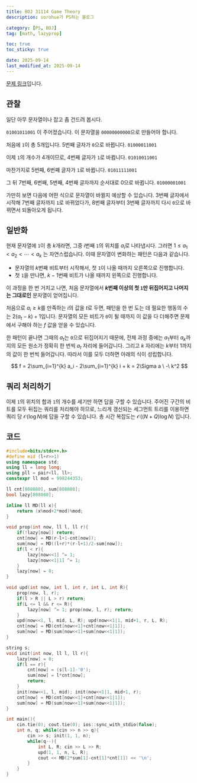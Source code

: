 ```yaml
---
title: BOJ 31114 Game Theory
description: sorohue가 PS하는 블로그

category: [PS, BOJ]
tag: [math, lazyprop]

toc: true
toc_sticky: true

date: 2025-09-14
last_modified_at: 2025-09-14
---
```


[문제 링크](https://boj.kr/31114)입니다.

## 관찰

일단 아무 문자열이나 잡고 좀 건드려 봅시다.

`01001011001` 이 주어졌습니다. 이 문자열을 `00000000000`으로 만들어야 합니다.

처음에 `1`이 총 5개입니다. 5번째 글자가 `0`으로 바뀝니다. `01000011001`

이제 `1`의 개수가 4개이므로, 4번째 글자가 `1`로 바뀝니다. `01010011001`

마찬가지로 5번째, 6번째 글자가 `1`로 바뀝니다. `01011111001`

그 뒤 7번째, 6번째, 5번째, 4번째 글자까지 순서대로 0으로 바뀝니다. `01000001001`

가만히 보면 다음에 어떤 식으로 문자열이 바뀔지 예상할 수 있습니다. 3번째 글자에서 시작해 7번째 글자까지 `1`로 바뀌었다가, 8번째 글자부터 3번째 글자까지 다시 `0`으로 바뀌면서 되돌아오게 됩니다.

## 일반화

현재 문자열에 `1`이 총 $k$개라면, 그중 $i$번째 `1`의 위치를 $a_i$로 나타냅시다. 그러면 $1 \le a_1 < a_2 < \cdots < a_k$ 는 자연스럽습니다. 이때 문자열이 변화하는 패턴은 다음과 같습니다.

- 문자열의 $k$번째 비트부터 시작해서, 첫 `1`이 나올 때까지 오른쪽으로 진행합니다.
- 첫 `1`을 만나면, $k-1$번째 비트가 나올 때까지 왼쪽으로 진행합니다.

이 과정을 한 번 거치고 나면, 처음 문자열에서 **$k$번째 이상의 첫 `1`만 뒤집어지고 나머지는 그대로인** 문자열이 얻어집니다.

처음으로 $a_i \ge k$를 만족하는 $i$의 값을 $t$로 두면, 패턴을 한 번 도는 데 필요한 행동의 수는 $2(a_t-k)+1$입니다. 문자열의 모든 비트가 `0`이 될 때까지 이 값을 다 더해주면 문제에서 구해야 하는 $f$ 값을 얻을 수 있습니다.

한 패턴이 끝나면 그때의 $a_t$는 `0`으로 뒤집어지기 때문에, 전체 과정 중에는 $a_1$부터 $a_k$까지의 모든 원소가 정확히 한 번씩 $a_t$ 자리에 들어갑니다. 그리고 $k$ 자리에는 $k$부터 $1$까지의 값이 한 번씩 들어갑니다. 따라서 이를 모두 더하면 아래의 식이 성립합니다.

$$
f = 2\sum_{i=1}^{k} a_i - 2\sum_{i=1}^{k} i + k = 2\Sigma a \ -\ k^2
$$

## 쿼리 처리하기

이제 `1`의 위치의 합과 `1`의 개수를 세기만 하면 답을 구할 수 있습니다. 주어진 구간의 비트를 모두 뒤집는 쿼리를 처리해야 하므로, 느리게 갱신되는 세그먼트 트리를 이용하면 쿼리 당 $\mathcal{O}(\log N)$에 답을 구할 수 있습니다. 총 시간 복잡도는 $\mathcal{O} ((N+Q) \log N)$ 입니다.

## 코드

```cpp
#include<bits/stdc++.h>
#define mid (l+r>>1)
using namespace std;
using ll = long long;
using pll = pair<ll, ll>;
constexpr ll mod = 998244353;

ll cnt[808080], sum[808080];
bool lazy[808080];

inline ll MD(ll x){
	return (x%mod+2*mod)%mod;
}

void prop(int now, ll l, ll r){
	if(!lazy[now]) return;
	cnt[now] = MD(r-l+1-cnt[now]);
	sum[now] = MD((l+r)*(r-l+1)/2-sum[now]);
	if(l < r){
		lazy[now<<1] ^= 1;
		lazy[now<<1|1] ^= 1;
	}
	lazy[now] = 0;
}

void upd(int now, int l, int r, int L, int R){
	prop(now, l, r);
	if(l > R || L > r) return;
	if(L <= l && r <= R){
		lazy[now] ^= 1; prop(now, l, r); return;
	}
	upd(now<<1, l, mid, L, R); upd(now<<1|1, mid+1, r, L, R);
	cnt[now] = MD(cnt[now<<1]+cnt[now<<1|1]);
	sum[now] = MD(sum[now<<1]+sum[now<<1|1]);
}

string s;
void init(int now, ll l, ll r){
	lazy[now] = 0;
	if(l == r){
		cnt[now] = (s[l-1]-'0');
		sum[now] = l*cnt[now];
		return;
	}
	init(now<<1, l, mid); init(now<<1|1, mid+1, r);
	cnt[now] = MD(cnt[now<<1]+cnt[now<<1|1]);
	sum[now] = MD(sum[now<<1]+sum[now<<1|1]);
}

int main(){
	cin.tie(0); cout.tie(0); ios::sync_with_stdio(false);
	int n, q; while(cin >> n >> q){
		cin >> s; init(1, 1, n);
		while(q--){
			int L, R; cin >> L >> R;
			upd(1, 1, n, L, R);
			cout << MD(2*sum[1]-cnt[1]*cnt[1]) << '\n';
		}
 	}
}
```